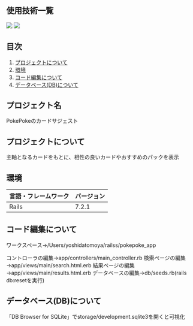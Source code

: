 <div id="top"></div>

## 使用技術一覧

<!-- シールド一覧 -->
<!-- 該当するプロジェクトの中から任意のものを選ぶ-->
<p style="display: inline">
  <!-- バックエンドのフレームワーク一覧 -->
  <img src="https://img.shields.io/badge/-Rails-CC0000.svg?logo=rails&style=plastic">
  <!-- バックエンドの言語一覧 -->
  <img src="https://img.shields.io/badge/-Ruby-CC342D.svg?logo=ruby&style=plastic">
</p>

## 目次

1. [プロジェクトについて](#プロジェクトについて)
2. [環境](#環境)
3. [コード編集について](#コード編集について)
4. [データベース(DB)について](#データベースdbについて)

<!-- プロジェクト名を記載 -->

## プロジェクト名

PokePokeのカードサジェスト

<!-- プロジェクトについて -->

## プロジェクトについて

主軸となるカードをもとに、相性の良いカードやおすすめのパックを表示

## 環境

<!-- 言語、フレームワーク、ミドルウェア、インフラの一覧とバージョンを記載 -->

| 言語・フレームワーク  | バージョン |
| --------------------- | ---------- |
| Rails                 | 7.2.1      |

## コード編集について

ワークスペース→/Users/yoshidatomoya/railss/pokepoke_app

コントローラの編集→app/controllers/main_controller.rb
検索ページの編集→app/views/main/search.html.erb
結果ページの編集→app/views/main/results.html.erb
データベースの編集→db/seeds.rb(rails db:resetを実行)

## データベース(DB)について

「DB Browser for SQLite」でstorage/development.sqlite3を開くと可視化
